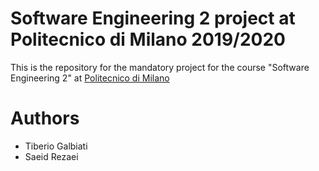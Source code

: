 # Software Engineering 2 project at Politecnico di Milano 2019/2020

This is the repository for the mandatory project for the course  "Software Engineering 2" at [Politecnico di Milano](https://www.polimi.it "Learn more about Politecnico di Milano")


# Authors
* Tiberio Galbiati
* Saeid Rezaei
